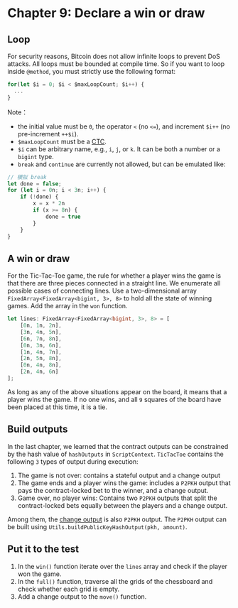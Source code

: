 # Chapter 9: Declare a win or draw

## Loop

For security reasons, Bitcoin does not allow infinite loops to prevent DoS attacks. All loops must be bounded at compile time. So if you want to loop inside `@method`, you must strictly use the following format:


```ts
for(let $i = 0; $i < $maxLoopCount; $i++) {
  ...
}
```

Note：

- the initial value must be `0`, the operator `<` (no `<=`), and increment `$i++` (no pre-increment `++$i`).
- `$maxLoopCount` must be a [CTC](https://scrypt.io/scrypt-ts/getting-started/how-to-write-a-contract#compile-time-constant).
- `$i` can be arbitrary name, e.g., `i`, `j`, or `k`. It can be both a number or a `bigint` type.
- `break` and `continue` are currently not allowed, but can be emulated like:

```ts
// 模拟 break
let done = false;
for (let i = 0n; i < 3n; i++) {
    if (!done) {
        x = x * 2n
        if (x >= 8n) {
            done = true
        }
    }
}
```


## A win or draw

For the Tic-Tac-Toe game, the rule for whether a player wins the game is that there are three pieces connected in a straight line. We enumerate all possible cases of connecting lines. Use a two-dimensional array `FixedArray<FixedArray<bigint, 3>, 8>` to hold all the state of winning games. Add the array in the `won` function.

```ts
let lines: FixedArray<FixedArray<bigint, 3>, 8> = [
    [0n, 1n, 2n],
    [3n, 4n, 5n],
    [6n, 7n, 8n],
    [0n, 3n, 6n],
    [1n, 4n, 7n],
    [2n, 5n, 8n],
    [0n, 4n, 8n],
    [2n, 4n, 6n]
];
```

As long as any of the above situations appear on the board, it means that a player wins the game. If no one wins, and all `9` squares of the board have been placed at this time, it is a tie.

## Build outputs


In the last chapter, we learned that the contract outputs can be constrained by the hash value of `hashOutputs` in `ScriptContext`. `TicTacToe` contains the following `3` types of output during execution:


1. The game is not over: contains a stateful output and a change output
2. The game ends and a player wins the game: includes a `P2PKH` output that pays the contract-locked bet to the winner, and a change output.
3. Game over, no player wins: Contains two `P2PKH` outputs that split the contract-locked bets equally between the players and a change output.


Among them, the [change output](https://wiki.bitcoinsv.io/index.php/Change) is also `P2PKH` output. The `P2PKH` output can be built using `Utils.buildPublicKeyHashOutput(pkh, amount)`.

## Put it to the test

1. In the `win()` function iterate over the `lines` array and check if the player won the game.
2. In the `full()` function, traverse all the grids of the chessboard and check whether each grid is empty.
3. Add a change output to the `move()` function.

